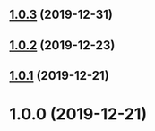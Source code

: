 ## [1.0.3](https://github.com/benMain/nest-cisco-webdialer-client/compare/v1.0.2...v1.0.3) (2019-12-31)

## [1.0.2](https://github.com/benMain/nest-cisco-webdialer-client/compare/v1.0.1...v1.0.2) (2019-12-23)

## [1.0.1](https://github.com/benMain/nest-cisco-webdialer-client/compare/v1.0.0...v1.0.1) (2019-12-21)

# 1.0.0 (2019-12-21)
